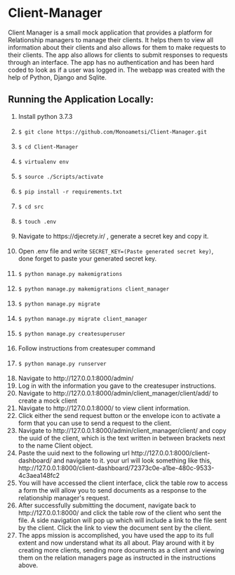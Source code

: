 <h1> Client-Manager </h1>
<p> Client Manager is a small mock application that provides a platform for Relationship managers to manage their clients.
It helps them to view all information about their clients and also allows for them to make requests to their clients. 
The app also allows for clients to submit responses to requests through an interface. 
The app has no authentication and has been hard coded to look as if a user was logged in.
The webapp was created with the help of Python, Django and Sqlite. </p>

<h2>Running the Application Locally: </h2>

<ol>
	<li>Install python 3.7.3</li><br>
	<li><code>$ git clone https://github.com/Monoametsi/Client-Manager.git </code></li><br>
	<li><code>$ cd Client-Manager</code></li><br>
	<li><code>$ virtualenv env</code></li><br>
	<li><code>$ source ./Scripts/activate</code></li><br>
	<li><code>$ pip install -r requirements.txt</code></li><br>
	<li><code>$ cd src</code></li><br>
	<li><code>$ touch .env</code></li><br>
	<li> Navigate to https://djecrety.ir/ , generate a secret key and copy it.</li><br>
	<li>Open .env file and write <code>SECRET_KEY=(Paste generated secret key)</code>, 
	done forget to paste your generated secret key.</li><br>
	<li><code>$ python manage.py makemigrations</code></li><br>
	<li><code>$ python manage.py makemigrations client_manager</code></li><br>
	<li><code>$ python manage.py migrate</code></li><br>
	<li><code>$ python manage.py migrate client_manager</code></li><br>
	<li><code>$ python manage.py createsuperuser</code></li><br>
	<li>Follow instructions from createsuper command</li><br>
	<li><code>$ python manage.py runserver</code></li><br>
	<li>Navigate to http://127.0.0.1:8000/admin/</li>
	<li>Log in with the information you gave to the createsuper instructions.</li>
	<li>Navigate to http://127.0.0.1:8000/admin/client_manager/client/add/ to create a mock client</li>
	<li>Navigate to http://127.0.0.1:8000/ to view client information.</li>
	<li>Click either the send request button or the envelope icon to activate 
	a form that you can use to send a request to the client.</li>
	<li>Navigate to http://127.0.0.1:8000/admin/client_manager/client/ and copy the uuid of the client,
	which is the text written in between brackets next to the name Client object.</li>
	<li>Paste the uuid next to the following url http://127.0.0.1:8000/client-dashboard/ and navigate to it.
	your url will look something like this, http://127.0.0.1:8000/client-dashboard/72373c0e-a1be-480c-9533-4c3aea148fc2</li>
	<li>You will have accessed the client interface, click the table row to access a form the will allow you to send 
	documents as a response to the relationship manager's request.</li>
	<li>After successfully submitting the document, navigate back to http://127.0.0.1:8000/ and click the table row of the client who sent the file. 
	A side navigation will pop up which will include a link to the file sent by the client. 
	Click the link to view the document sent by the client.</li>
	<li>The apps mission is accomplished, you have used the app to its full extent and now understand what its all about.
	Play around with it by creating more clients, sending more documents as a client and viewing them on the relation managers page as 
	instructed in the instructions above.</li>
</ol>